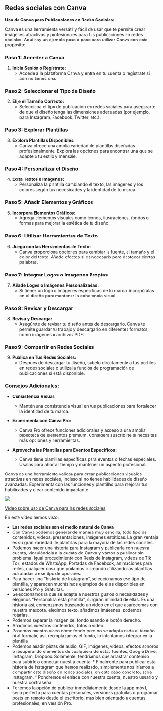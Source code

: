 ## Redes sociales con Canva

**Uso de Canva para Publicaciones en Redes Sociales:**

Canva es una herramienta versátil y fácil de usar que te permite crear imágenes atractivas y profesionales para tus publicaciones en redes sociales. Aquí hay un ejemplo paso a paso para utilizar Canva con este propósito:

### Paso 1: Acceder a Canva
1. **Inicia Sesión o Regístrate:**
   - Accede a la plataforma Canva y entra en tu cuenta o regístrate si aún no tienes una.

### Paso 2: Seleccionar el Tipo de Diseño
2. **Elije el Tamaño Correcto:**
   - Selecciona el tipo de publicación en redes sociales para asegurarte de que el diseño tenga las dimensiones adecuadas (por ejemplo, para Instagram, Facebook, Twitter, etc.).

### Paso 3: Explorar Plantillas
3. **Explora Plantillas Disponibles:**
   - Canva ofrece una amplia variedad de plantillas diseñadas profesionalmente. Explora las opciones para encontrar una que se adapte a tu estilo y mensaje.

### Paso 4: Personalizar el Diseño
4. **Edita Textos e Imágenes:**
   - Personaliza la plantilla cambiando el texto, las imágenes y los colores según tus necesidades y la identidad de tu marca.

### Paso 5: Añadir Elementos y Gráficos
5. **Incorpora Elementos Gráficos:**
   - Agrega elementos visuales como iconos, ilustraciones, fondos o formas para mejorar la estética de tu diseño.

### Paso 6: Utilizar Herramientas de Texto
6. **Juega con las Herramientas de Texto:**
   - Canva proporciona opciones para cambiar la fuente, el tamaño y el color del texto. Añade efectos si es necesario para destacar ciertas palabras.

### Paso 7: Integrar Logos o Imágenes Propias
7. **Añade Logos o Imágenes Personalizadas:**
   - Si tienes un logo o imágenes específicas de tu marca, incorpóralas en el diseño para mantener la coherencia visual.

### Paso 8: Revisar y Descargar
8. **Revisa y Descarga:**
   - Asegúrate de revisar tu diseño antes de descargarlo. Canva te permite guardar tu trabajo y descargarlo en diferentes formatos, como imágenes o archivos PDF.

### Paso 9: Compartir en Redes Sociales
9. **Publica en Tus Redes Sociales:**
   - Después de descargar tu diseño, súbelo directamente a tus perfiles en redes sociales o utiliza la función de programación de publicaciones si está disponible.

### Consejos Adicionales:
- **Consistencia Visual:**
  - Mantén una consistencia visual en tus publicaciones para fortalecer la identidad de tu marca.

- **Experimenta con Canva Pro:**
  - Canva Pro ofrece funciones adicionales y acceso a una amplia biblioteca de elementos premium. Considera suscribirte si necesitas más opciones y herramientas.

- **Aprovecha las Plantillas para Eventos Específicos:**
  - Canva tiene plantillas específicas para eventos o fechas especiales. Úsalas para ahorrar tiempo y mantener un aspecto profesional.

Canva es una herramienta valiosa para crear publicaciones visuales atractivas en redes sociales, incluso si no tienes habilidades de diseño avanzadas. Experimenta con las funciones y plantillas para mejorar tus habilidades y crear contenido impactante.


[![](https://github.com/javacasm/Iniciacion-Herramientas-Digitales-Aula/blob/main/images/portada-2.1.Canva-android.png?raw=true)](https://drive.google.com/file/d/1koTS_aMCZPJt-xsYVIi1A5gX_GhYX1dB/view?usp=sharing)



[Vídeo sobre uso de Canva para las redes sociales](https://drive.google.com/file/d/1koTS_aMCZPJt-xsYVIi1A5gX_GhYX1dB/view?usp=sharing)

En este vídeo hemos visto:

* **Las redes sociales son el medio natural de Canva** 
* Con Canva podemos generar de manera muy sencilla, todo tipo de contenidos, vídeos, presentaciones, imágenes estáticas. La gran ventaja es su gran variedad de plantillas para la mayoría de las redes sociales. 
* Podemos hacer una historia para Instagram y publicarla con nuestra cuenta, vinculándola a la cuenta de Canva y vamos a publicar sin problema. Igual procedimiento con Reels de Instagram, videos de Tik Tok, estados de WhatsApp, Portadas de Facebook, animaciones para redes, cualquier cosa que podamos ir creando utilizando las plantillas adaptadas a ese tipo de opciones.
* Para hacer una “historia de Instagram”,  seleccionamos ese tipo de plantilla, y aparecen muchísimos ejemplos  de ellas disponibles en versiones Pro y Gratuitas.
* Seleccionamos la que se adapte a nuestros gustos o necesidades y elegimos “Personaliza esta plantilla”, surgirán infinidad de ellas. Es una historia asi, comenzamos buscando un video en el  que aparecemos con nuestra mascota, elegimos texto, añadimos imágenes, podemos rotarlas. 
* Podemos separar la imagen del fondo usando el botón derecho. 
* Añadimos nuestros contenidos, fotos o vídeo
* Ponemos nuestro vídeo como fondo pero no se adapta nada al tamaño ni al formato, así, reemplazamos el fondo, lo intentamos integrar en la plantilla
* Podemos añadir pistas de audio, GIF, imágenes, vídeos, efectos sonoros o recuperando elementos de cualquiera de estas fuentes, Google Drive, Instagram, Dropbox. Solamente, tendríamos que  arrastrar contenido para subirlo o conectar nuestra cuenta. * Finalmente para publicar esta historia de Instagram que hemos realizado, simplemente nos iríamos a compartir este diseño en redes sociales, en este caso concreto, sería Instagram. * Pondremos el enlace con nuestra cuenta, nuestro usuario y nuestra contraseña
* Tenemos la opción  de publicar inmediatamente desde la app móvil, sería perfecta para cuentas personales, versiones gratuitas o programar posts en remoto desde el escritorio, más bien orientado a cuentas profesionales, en versión Pro.

